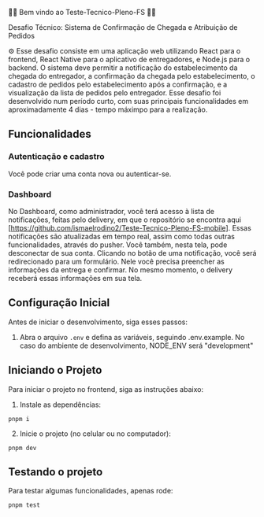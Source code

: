 📝📝 Bem vindo ao Teste-Tecnico-Pleno-FS 📝📝

Desafio Técnico: Sistema de Confirmação de Chegada e Atribuição de Pedidos

⚙️ Esse desafio consiste em uma aplicação web utilizando React para o frontend, React Native para o aplicativo de entregadores, e Node.js para o backend. O sistema deve permitir a notificação do estabelecimento da chegada do entregador, a confirmação da chegada pelo estabelecimento, o cadastro de pedidos pelo estabelecimento após a confirmação, e a visualização da lista de pedidos pelo entregador. Esse desafio foi desenvolvido num período curto, com suas principais funcionalidades em aproximadamente 4 dias - tempo máximpo para a realização.

## Funcionalidades

### Autenticação e cadastro

Você pode criar uma conta nova ou autenticar-se.

### Dashboard

No Dashboard, como administrador, você terá acesso à lista de notificações, feitas pelo delivery, em que o repositório se encontra aqui [https://github.com/ismaelrodino2/Teste-Tecnico-Pleno-FS-mobile]. Essas notificações são atualizadas em tempo real, assim como todas outras funcionalidades, através do pusher. Você também, nesta tela, pode desconectar de sua conta. Clicando no botão de uma notificação, você será redirecionado para um formulário. Nele você precisa preencher as informações da entrega e confirmar. No mesmo momento, o delivery receberá essas informações em sua tela.

## Configuração Inicial

Antes de iniciar o desenvolvimento, siga esses passos:

1. Abra o arquivo `.env` e defina as variáveis, seguindo .env.example. No caso do ambiente de desenvolvimento, NODE_ENV será "development"

## Iniciando o Projeto

Para iniciar o projeto no frontend, siga as instruções abaixo:

1. Instale as dependências:

```#!/bin/sh
pnpm i
```

2. Inicie o projeto (no celular ou no computador):

```#!/bin/sh
pnpm dev
```

## Testando o projeto

Para testar algumas funcionalidades, apenas rode:

```#!/bin/sh
pnpm test
```
